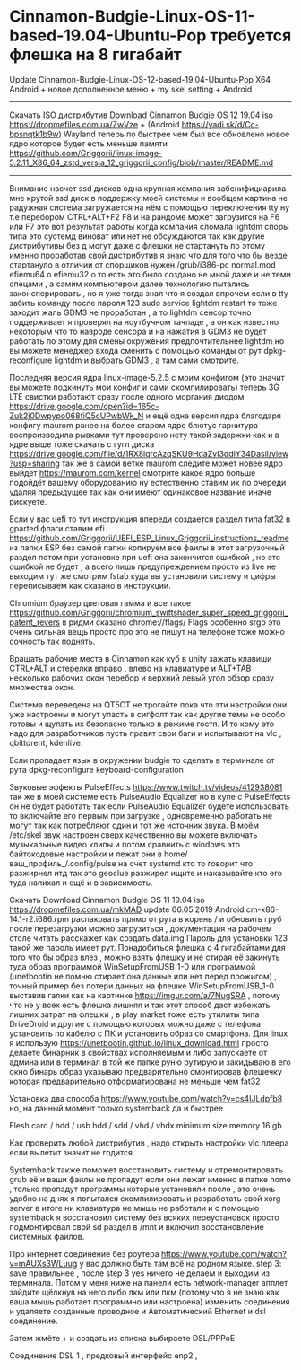 # Cinnamon-Budgie-Linux-OS-11-based-19.04-Ubuntu-Pop требуется флешка на 8 гигабайт

Update Cinnamon-Budgie-Linux-OS-12-based-19.04-Ubuntu-Pop X64 Android + новое дополненное меню + my skel setting + Android

______________________________________________________________________________________________________________________

Скачать ISO дистрибутив Download Cinnamon Budgie OS 12 19.04 iso https://dropmefiles.com.ua/ZwVze + (Android https://yadi.sk/d/Cc-bpsnqtk1b9w) Wayland теперь по быстрее чем был все обновлено новое ядро которое будет есть 
меньше памяти https://github.com/Griggorii/linux-image-5.2.11_X86_64_zstd_versia_12_griggorii_config/blob/master/README.md

______________________________________________________________________________________________________________________


Внимание насчет ssd дисков одна крупная компания забенифициарила мне крутой ssd диск в поддержку моей системы и вообщем 
картина не радужная система загружается на нём с помощью переключения tty ну т.е перебором CTRL+ALT+F2 F8 и на рандоме 
может загрузится на F6 или F7 это вот результат работы когда компания сломала lightdm споры типа это сустемд виноват или 
нет не обсуждаются так как другие дистрибутивы без д могут даже с флешки не стартануть по этому именно проработав свой 
дистрибутив я знаю что для того что бы везде стартануло в отличии от спорщиков нужен /grub/i386-pc normal.mod efiemu64.o efiemu32.o то есть это было создано не мной даже и не теми спецами , а самим компьютером далее технологию пытались законсперировать , но я уже тогда знал что я создал  впрочем если в tty забить команду после пароля 123 sudo service lightdm 
restart то тоже заходит жаль GDM3 не проработан , а то lightdm сенсор точно поддерживает я проверял на ноутбучном тачпаде , а 
он как известно некоторым что то навроде сенсора и на нажатия в GDM3 не будет работать по этому для смены окружения предпочтительнее lightdm но вы можете менеджер входа сменить с помощью команды от рут dpkg-reconfigure lightdm и выбрать GDM3 
, а там сами смотрите.

Последняя версия ядра linux-image-5.2.5 с моим конфигом (это значит вы можете подкинуть мои конфиг и сами скомпилировать) теперь  3G LTE свистки работают сразу после одного моргания диодом https://drive.google.com/open?id=165c-Zuk2j0Dwpypo068fiQ5cUPwbWk_N и ещё одна версия ядра благодаря конфигу maurom ранее на более старом ядре блютус гарнитура воспроизводила рывками тут проверено нету такой задержки как и в ядре выше тоже скачать с гугл диска https://drive.google.com/file/d/1RX8lqrcAzqSKU9HdaZvI3ddiY34Dasil/view?usp=sharing так же в самой ветке maurom следите может новее ядро выйдет https://maurom.com/kernel смотрите какое ядро больше подойдёт вашему оборудованию ну естественно ставим их по очереди удаляя предыдущее так как они имеют одинаковое название иначе рискуете.

Если у вас uefi то тут инструкция впереди создается раздел типа fat32 в gparted флаги ставим efi https://github.com/Griggorii/UEFI_ESP_Linux_Griggorii_instructions_readme из папки ESP без самой папки копируем все фаилы в этот загрузочный раздел потом при установке при uefi она закончится ошибкой , но это ошибкой не будет , а всего лишь предупреждением просто из live не выходим тут же смотрим fstab куда вы установили систему и цифры переписываем как сказано в инструкции.

Chromium браузер цветовая гамма и все такое https://github.com/Griggorii/chromium_swiftshader_super_speed_griggorii_patent_revers в ридми сказано chrome://flags/
Flags особенно srgb это очень сильная вещь просто про это не пишут на телефоне тоже можно сочность так поднять.

Вращать рабочие места в Cinnamon как куб в unity зажать клавиши CTRL+ALT и стерелки вправо , влево на клавиатуре и ALT+TAB 
несколько рабочих окон перебор и верхний левый угол обзор сразу множества окон.

Система переведена на QT5CT не трогайте пока что эти настройки они уже настроены и могут упасть в сигфолт так как другие темы не 
особо готовы и щупать их безопасно только в режиме гостя. И то кому это надо для разработчиков пусть правят свои баги и испытывают на vlc , qbittorent, kdenlive. 

Если пропадает язык в окружении budgie то сделать в терминале от рута dpkg-reconfigure keyboard-configuration

Звуковые эффекты PulseEffects https://www.twitch.tv/videos/412938081 так же в моей системе есть PulseAudio Equalizer но в купе 
с PulseEffects он не будет работать так если PulseAudio Equalizer будете использовать то включайте его первым при загрузке , одновременно работать не могут так как потребляют один и тот же источник звука. В моём /etc/skel звук настроен сверх качественно вы можете включать музыкальные видео клипы и потом сравнить с windows это байтокодовые настройки и лежат они в 
home/ваш_профиль_/.config/pulse на счет systemd кто то говорит что разжирнел итд так это geoclue разжирел ищите и наказывайте 
кто его туда напихал и ещё и в зависимость.

Скачать Download Cinnamon Budgie OS 11 19.04 iso https://dropmefiles.com.ua/mkMAD update 06.05.2019
Android cm-x86-14.1-r2.i686.rpm распаковать прямо от рута в корень / и обновить груб после перезагрузки можно загрузиться , документация на рабочем столе читать расскажет как создать data.img
Пароль для установки 123 такой же пароль имеет рут. 
Понадобиться флешка с 4 гигабайтами для того что бы образ влез , 
можно взять флешку и не стирая её закинуть туда образ программой WinSetupFromUSB_1-0 
или программой (unetbootin не помню стирает она данные или нет перед прожигом) , 
точный пример без потери данных на флешке WinSetupFromUSB_1-0 выставив галки 
как на картинке https://imgur.com/a/7NugSRA , потому что не у всех есть флешка лишняя и так этот способ даст избежать лишних затрат на флешки , 
в play market тоже есть утилиты типа DriveDroid и другие с помощью которых можно 
даже с телефона установить по кабелю с ПК и установить образ со смартфона.
Для linux я использую https://unetbootin.github.io/linux_download.html просто делаете бинарник в свойствах
исполняемым и либо запускаете от админа или в терминал в той же папке руню рутирую и закидываю в его окно бинарь 
образ указываю предварительно смонтировав флешечку которая предварительно отформатирована не меньше чем fat32

Установка два способа https://www.youtube.com/watch?v=cs4IJLdpfb8 но, на данный момент только systemback да и быстрее

Flesh card / hdd / usb hdd / sdd / vhd / vhdx minimum size memory 16 gb

Как проверить любой дистрибутив , надо открыть настройки vlc плеера если вылетит значит не годится

Systemback также поможет восстановить систему и отремонтировать grub её и ваши фаилы не пропадут 
если они лежат именно в папке home , только пропадут программы которые установили после , это очень 
удобно на днях я попытался скомпилировать и разработать свой xorg-server в итоге ни клавиатура не 
мышь не работали и с помощью systemback я восстановил систему без всяких переустановок просто подмонтировал 
свой sd раздел в /mnt и включил восстановление системных файлов.

Про интернет соединение без роутера https://www.youtube.com/watch?v=mAUXs3WLuug у вас должно быть там всё на родном языке.
step 3: save правильнее , после step 3 yes ничего не делаем и выходим из терминала.
Потом у меня ниже на панели есть network-manager апплет зайдите щёлкнув на него либо лкм или пкм (потому что я не знаю как ваша мышь работает программно или настроена) изменить соединения и удаляете созданные проводное и Автоматический Ethernet и dsl соединение.

Затем жмёте + и создать из списка выбираете DSL/PPPoE

Соединение DSL 1 , 
предковый интерфейс enp2 , 
